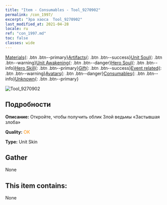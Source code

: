 ```yaml
---
title: "Item - Consumables - Tool_9270902"
permalink: /con_1997/
excerpt: "Эра хаоса  Tool_9270902"
last_modified_at: 2021-04-28
locale: ru
ref: "con_1997.md"
toc: false
classes: wide
---
```

 [Materials](/ItemsRU/){: .btn .btn--primary}[Artifacts](/ItemsRU/Artifacts/){: .btn .btn--success}[Unit Soul](/ItemsRU/UnitSoul/){: .btn .btn--warning}[Unit Awakening](/ItemsRU/UnitAwakening/){: .btn .btn--danger}[Hero Soul](/ItemsRU/HeroSoul/){: .btn .btn--info}[Hero Skill](/ItemsRU/HeroSkill/){: .btn .btn--primary}[Gift](/ItemsRU/Gift/){: .btn .btn--success}[Event related](/ItemsRU/Events/){: .btn .btn--warning}[Avatars](/ItemsRU/Avatars/){: .btn .btn--danger}[Consumables](/ItemsRU/Consumables/){: .btn .btn--info}[Unknown](/ItemsRU/Unknown/){: .btn .btn--primary}

 ![Tool_9270902](/images/u/ti_xiemonvpifu2.jpg)

## Подробности
 **Описание:** Откройте, чтобы получить облик Злой ведьмы «Застывшая злоба»

 **Quality:** <span style="color: #FF8C00">OK</span>

 **Type:** Unit Skin

## Gather

  None

## This item contains:

  None

